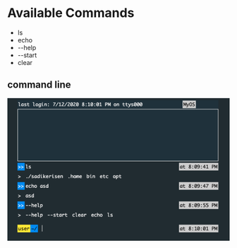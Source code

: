 # Available Commands

- ls
- echo
- --help
- --start
- clear

## command line

![command line MyOS](public/ss.png)
